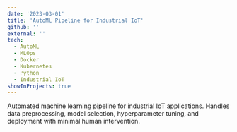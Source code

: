```yaml
---
date: '2023-03-01'
title: 'AutoML Pipeline for Industrial IoT'
github: ''
external: ''
tech:
  - AutoML
  - MLOps
  - Docker
  - Kubernetes
  - Python
  - Industrial IoT
showInProjects: true
---
```


Automated machine learning pipeline for industrial IoT applications. Handles data preprocessing, model selection, hyperparameter tuning, and deployment with minimal human intervention.